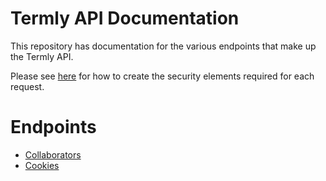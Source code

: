 # Termly API Documentation

This repository has documentation for the various endpoints that make up the Termly API. 

Please see [here](security.md) for how to create the security elements required for each request.

# Endpoints

* [Collaborators](endpoints/collaborators.md)
* [Cookies](endpoints/cookies.md)

